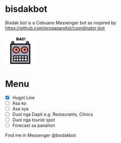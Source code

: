 # bisdakbot
Bisdak bot is a Cebuano Messenger bot as inspired by https://github.com/progapandist/coordinator-bot

<img src="/BisdakBot.png" width="100">

# Menu
- [x] Hugot Line
- [ ] Asa ko
- [ ] Asa sya
- [ ] Duol nga Dapit e.g. Restaurants, Clinics
- [ ] Duol nga tourist spot
- [ ] Forecast sa panahon

Find me in Messenger @bisdakbot

